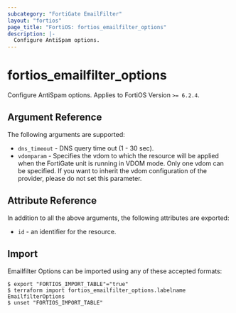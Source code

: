 ```yaml
---
subcategory: "FortiGate EmailFilter"
layout: "fortios"
page_title: "FortiOS: fortios_emailfilter_options"
description: |-
  Configure AntiSpam options.
---
```


# fortios_emailfilter_options
Configure AntiSpam options. Applies to FortiOS Version `>= 6.2.4`.

## Argument Reference

The following arguments are supported:

* `dns_timeout` - DNS query time out (1 - 30 sec).
* `vdomparam` - Specifies the vdom to which the resource will be applied when the FortiGate unit is running in VDOM mode. Only one vdom can be specified. If you want to inherit the vdom configuration of the provider, please do not set this parameter.


## Attribute Reference

In addition to all the above arguments, the following attributes are exported:
* `id` - an identifier for the resource.

## Import

Emailfilter Options can be imported using any of these accepted formats:
```
$ export "FORTIOS_IMPORT_TABLE"="true"
$ terraform import fortios_emailfilter_options.labelname EmailfilterOptions
$ unset "FORTIOS_IMPORT_TABLE"
```
